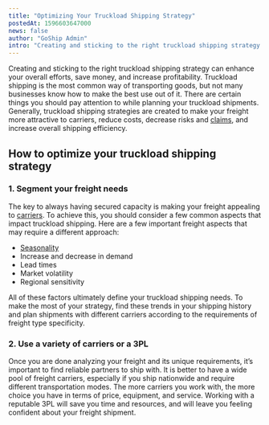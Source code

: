 ```yaml
---
title: "Optimizing Your Truckload Shipping Strategy"
postedAt: 1596603647000
news: false
author: "GoShip Admin"
intro: "Creating and sticking to the right truckload shipping strategy can enhance your overall efforts, save money, and increase profitability. Truckload shipping is the most common way of transporting goods, but not many businesses know how to make the best use out of it. There are certain things you should pay attention to while planning your truckload shipments. Generally, truckload shipping strategies are created to make your freight more attractive to carriers, reduce costs, decrease risks and claims, and inc"
---
```

Creating and sticking to the right truckload shipping strategy can enhance your overall efforts, save money, and increase profitability. Truckload shipping is the most common way of transporting goods, but not many businesses know how to make the best use out of it. There are certain things you should pay attention to while planning your truckload shipments. Generally, truckload shipping strategies are created to make your freight more attractive to carriers, reduce costs, decrease risks and [claims](https://www.goship.com/blog/how-to-file-a-freight-claim/), and increase overall shipping efficiency.

How to optimize your truckload shipping strategy
------------------------------------------------

### 1\. Segment your freight needs

The key to always having secured capacity is making your freight appealing to [carriers](https://www.goship.com/blog/what-are-the-types-of-freight-carriers/). To achieve this, you should consider a few common aspects that impact truckload shipping. Here are a few important freight aspects that may require a different approach:

*   [Seasonality](https://www.goship.com/blog/what-are-the-four-freight-shipping-seasons/)
*   Increase and decrease in demand
*   Lead times
*   Market volatility
*   Regional sensitivity

All of these factors ultimately define your truckload shipping needs. To make the most of your strategy, find these trends in your shipping history and plan shipments with different carriers according to the requirements of freight type specificity.

### 2\. Use a variety of carriers or a 3PL

Once you are done analyzing your freight and its unique requirements, it’s important to find reliable partners to ship with. It is better to have a wide pool of freight carriers, especially if you ship nationwide and require different transportation modes. The more carriers you work with, the more choice you have in terms of price, equipment, and service. Working with a reputable 3PL will save you time and resources, and will leave you feeling confident about your freight shipment.
